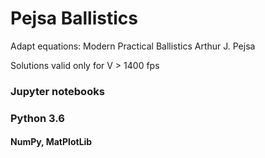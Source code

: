 # Pejsa Ballistics

Adapt equations:
  Modern Practical Ballistics
  Arthur J. Pejsa

Solutions valid only for V > 1400 fps
  
### Jupyter notebooks
### Python 3.6
#### NumPy, MatPlotLib

